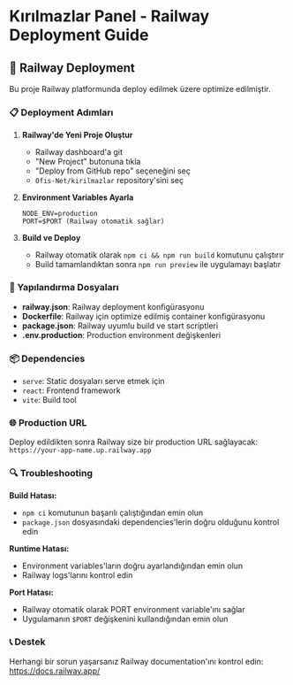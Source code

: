 # Kırılmazlar Panel - Railway Deployment Guide

## 🚀 Railway Deployment

Bu proje Railway platformunda deploy edilmek üzere optimize edilmiştir.

### 📋 Deployment Adımları

1. **Railway'de Yeni Proje Oluştur**
   - Railway dashboard'a git
   - "New Project" butonuna tıkla
   - "Deploy from GitHub repo" seçeneğini seç
   - `Ofis-Net/kirilmazlar` repository'sini seç

2. **Environment Variables Ayarla**
   ```
   NODE_ENV=production
   PORT=$PORT (Railway otomatik sağlar)
   ```

3. **Build ve Deploy**
   - Railway otomatik olarak `npm ci && npm run build` komutunu çalıştırır
   - Build tamamlandıktan sonra `npm run preview` ile uygulamayı başlatır

### 🔧 Yapılandırma Dosyaları

- **railway.json**: Railway deployment konfigürasyonu
- **Dockerfile**: Railway için optimize edilmiş container konfigürasyonu
- **package.json**: Railway uyumlu build ve start scriptleri
- **.env.production**: Production environment değişkenleri

### 📦 Dependencies

- `serve`: Static dosyaları serve etmek için
- `react`: Frontend framework
- `vite`: Build tool

### 🌐 Production URL

Deploy edildikten sonra Railway size bir production URL sağlayacak:
`https://your-app-name.up.railway.app`

### 🔍 Troubleshooting

**Build Hatası:**
- `npm ci` komutunun başarılı çalıştığından emin olun
- `package.json` dosyasındaki dependencies'lerin doğru olduğunu kontrol edin

**Runtime Hatası:**
- Environment variables'ların doğru ayarlandığından emin olun
- Railway logs'larını kontrol edin

**Port Hatası:**
- Railway otomatik olarak PORT environment variable'ını sağlar
- Uygulamanın `$PORT` değişkenini kullandığından emin olun

### 📞 Destek

Herhangi bir sorun yaşarsanız Railway documentation'ını kontrol edin:
https://docs.railway.app/